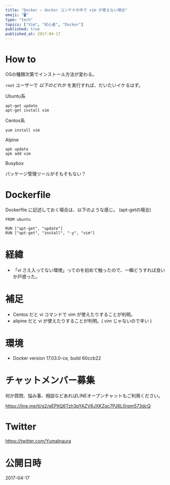 ```yaml
---
title: "Docker — docker コンテナの中で vim が使えない場合"
emoji: "🖥"
type: "tech"
topics: ["Vim", "初心者", "Docker"]
published: true
published_at: 2017-04-17
---
```



# How to 

OSの種類次第でインストール方法が変わる。

`root` ユーザーで *以下のどれか* を実行すれば、だいたいイケるはず。

Ubuntu系

```
apt-get update
apt-get install vim
```

Centos系

```
yum install vim
```

Alpine

```
apk update
apk add vim
```

Busybox

パッケージ管理ツールがそもそもない？


# Dockerfile

Dockerfile に記述しておく場合は、以下のような感じ。 (apt-getの場合)

```
FROM ubuntu

RUN ["apt-get", "update"]
RUN ["apt-get", "install", "-y", "vim"]
```

# 経緯

- 「vi さえ入ってない環境」ってのを初めて触ったので、一瞬どうすれば良いか戸惑った。

# 補足

- Centos だと vi コマンドで vim が使えたりすることが判明。
- alipine だと vi が使えたりすることが判明。( vim じゃないので辛い )

# 環境

- Docker version 17.03.0-ce, build 60ccb22









<!-- Update From Qiita API -->

# チャットメンバー募集


何か質問、悩み事、相談などあればLINEオープンチャットもご利用ください。

https://line.me/ti/g2/eEPltQ6Tzh3pYAZV8JXKZqc7PJ6L0rpm573dcQ





# Twitter


https://twitter.com/YumaInaura


<!-- Update From Qiita API -->



# 公開日時

2017-04-17
